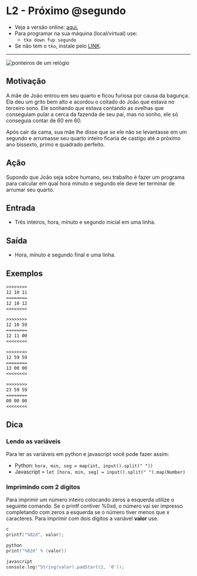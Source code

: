 # L2 - Próximo @segundo

- Veja a versão online: [aqui.](https://github.com/qxcodefup/arcade/blob/master/base/segundo/Readme.md)
- Para programar na sua máquina (local/virtual) use:
  - `tko down fup segundo`
- Se não tem o `tko`, instale pelo [LINK](https://github.com/senapk/tko#tko).

---

![ponteiros de um relógio](https://raw.githubusercontent.com/qxcodefup/arcade/master/base/segundo/cover.jpg)

## Motivação

A mãe de João entrou em seu quarto e ficou furiosa por causa da bagunça. Ela deu um grito bem alto e acordou o coitado do João que estava no terceiro sono. Ele sonhando que estava contando as ovelhas que conseguiam pular a cerca da fazenda de seu pai, mas no sonho, ele só conseguia contar de 60 em 60.

Após cair da cama, sua mãe lhe disse que se ele não se levantasse em um segundo e arrumasse seu quarto inteiro ficaria de castigo até o próximo ano bissexto, primo e quadrado perfeito.

## Ação

Supondo que João seja sobre humano, seu trabalho é fazer um programa para calcular em qual hora minuto e segundo ele deve ter terminar de arrumar seu quarto.

## Entrada

* Três inteiros, hora, minuto e segundo inicial em uma linha.

## Saída

* Hora, minuto e segundo final e uma linha.

## Exemplos

``` txt
>>>>>>>>
12 10 11
========
12 10 12
<<<<<<<<

>>>>>>>>
12 10 59
========
12 11 00
<<<<<<<<

>>>>>>>>
12 59 59
========
13 00 00
<<<<<<<<

>>>>>>>>
23 59 59
========
00 00 00
<<<<<<<<
```

## Dica

### Lendo as variáveis

Para ler as variáveis em python e javascript você pode fazer assim:

* Python: `hora, min, seg = map(int, input().split(" "))`
* Javascript = `let [hora, min, seg] = input().split(" ").map(Number)`

### Imprimindo com 2 dígitos

Para imprimir um número inteiro colocando zeros a esquerda utilize o seguinte comando. Se o printf contiver %0xd, o número vai ser impresso completando com zeros a esquerda se o número tiver menos que x caracteres. Para imprimir com dois dígitos a variável **valor** use.

```c
c
printf("%02d", valor);

python
print("%02d" % (valor))

javascript
console.log("String(valor).padStart(2, '0'));
```
